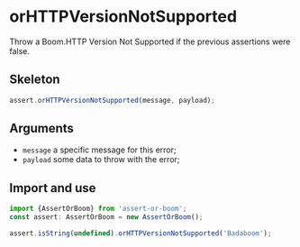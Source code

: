 # orHTTPVersionNotSupported

Throw a Boom.HTTP Version Not Supported if the previous assertions were false.

## Skeleton

```ts
assert.orHTTPVersionNotSupported(message, payload);
```

## Arguments

- `message` a specific message for this error;
- `payload` some data to throw with the error;

## Import and use

```ts
import {AssertOrBoom} from 'assert-or-boom';
const assert: AssertOrBoom = new AssertOrBoom();

assert.isString(undefined).orHTTPVersionNotSupported('Badaboom');
```
